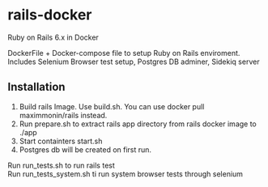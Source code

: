 # rails-docker
Ruby on Rails 6.x in Docker

DockerFile + Docker-compose file to setup Ruby on Rails enviroment.
Includes Selenium Browser test setup, Postgres DB adminer, Sidekiq server

## Installation
1. Build rails Image. Use build.sh. You can use docker pull maximmonin/rails instead.   
2. Run prepare.sh to extract rails app directory from rails docker image to ./app   
4. Start containters start.sh   
5. Postgres db will be created on first run.   

Run run_tests.sh to run rails test   
Run run_tests_system.sh ti run system browser tests through selenium   
